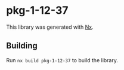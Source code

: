 # pkg-1-12-37

This library was generated with [Nx](https://nx.dev).

## Building

Run `nx build pkg-1-12-37` to build the library.
